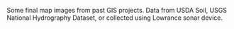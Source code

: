 Some final map images from past GIS projects. Data from USDA Soil, USGS National Hydrography Dataset, or collected using Lowrance sonar device.
